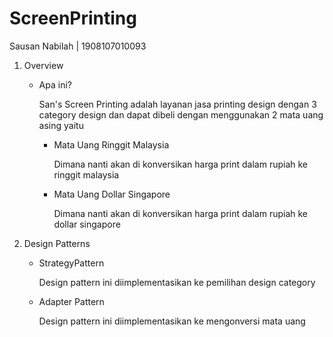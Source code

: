 # ScreenPrinting
 
<p>Sausan Nabilah | 1908107010093</p>

<ol start="1">
<li>Overview</li>
<ul>
<li>Apa ini?</li>
<p>San's Screen Printing adalah layanan jasa printing design dengan 3 category design dan dapat dibeli dengan menggunakan 2 mata uang asing yaitu</p>
<ul>
 <li>Mata Uang Ringgit Malaysia</li>
 <p>Dimana nanti akan di konversikan harga print dalam rupiah ke ringgit malaysia</p>
 <li>Mata Uang Dollar Singapore</li>
 <p>Dimana nanti akan di konversikan harga print dalam rupiah ke dollar singapore</p>
</ul>
<ul>
</ol>


<ol start="2">
<li>Design Patterns</li>
<ul>
<li>StrategyPattern</li>
<p>Design pattern ini diimplementasikan ke pemilihan design category</p>
<li>Adapter Pattern</li>
<p>Design pattern ini diimplementasikan ke mengonversi mata uang</p>
<ul>
</ol>
